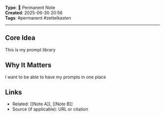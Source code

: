 

**Type**: 📌 Permanent Note  
**Created**: 2025-06-30 20:56  
**Tags**: #permanent #zettelkasten  

---

## Core Idea  
This is my prompt library

## Why It Matters  
I want to be able to have my prompts in one place


## Links  
- Related: [[Note A]], [[Note B]]  
- Source (if applicable): URL or citation
